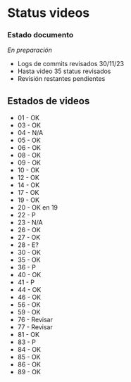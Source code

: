 # Status videos

### Estado documento

*En preparación*

- Logs de commits revisados 30/11/23
- Hasta video 35 status revisados
- Revisión restantes pendientes

## Estados de videos

- 01 - OK
- 03 - OK
- 04 - N/A
- 05 - OK
- 06 - OK
- 08 - OK
- 09 - OK
- 10 - OK
- 12 - OK
- 14 - OK
- 17 - OK
- 19 - OK
- 20 - OK en 19
- 22 - P
- 23 - N/A
- 26 - OK
- 27 - OK
- 28 - E?
- 30 - OK
- 35 - OK
- 36 - P
- 40 - OK
- 41 - P
- 44 - OK
- 46 - OK
- 56 - OK
- 59 - OK
- 76 - Revisar
- 77 - Revisar
- 81 - OK
- 83 - P
- 84 - OK
- 85 - OK
- 86 - OK
- 89 - OK

